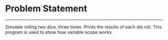 # Problem Statement
-------------------
Simulate rolling two dice, three times. Prints the results of each die roll. This program is used to show how variable scope works.